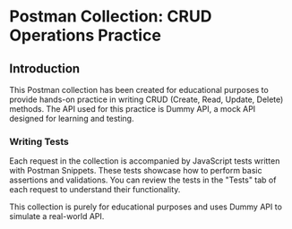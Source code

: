 # Postman Collection: CRUD Operations Practice

## Introduction



This Postman collection has been created for educational purposes to provide hands-on practice in writing CRUD (Create, Read, Update, Delete) methods. The API used for this practice is Dummy API, a mock API designed for learning and testing.

### Writing Tests

Each request in the collection is accompanied by JavaScript tests written with Postman Snippets. These tests showcase how to perform basic assertions and validations. You can review the tests in the "Tests" tab of each request to understand their functionality.

This collection is purely for educational purposes and uses Dummy API to simulate a real-world API.


